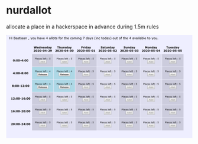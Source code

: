 # nurdallot
allocate a place in a hackerspace in advance during 1.5m rules

![NURDallot screenshot](https://raw.githubusercontent.com/NURDspace/nurdallot/master/nurdallotscreenshot.png)
